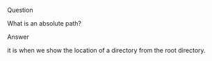Question

What is an absolute path?

Answer

it is when we show the location of a directory from the root directory.